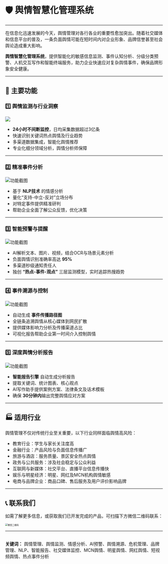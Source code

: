 # 🛡️ 舆情智慧化管理系统

------

在信息化迅速发展的今天，舆情管理对各行各业的重要性愈加突出。随着社交媒体和信息平台的普及，一条负面舆情可能在短时间内对企业形象、品牌信誉甚至社会舆论造成重大影响。

**舆情智慧化管理系统**，提供智能化的敏感信息监测、事件认知分析、分级分类预警、人机交互写作和智能终端服务，助力企业快速应对复杂舆情事件，确保品牌形象安全健康。

------

## 🚀 主要功能

### 1️⃣ 舆情监测与行业洞察

<img src="https://gitee.com/gcys2025/SmartSentinel/raw/master/1.png">

- **24小时不间断监控**，日均采集数据超过3亿条
- 快速识别关键词热点舆情及行业趋势
- 多渠道数据集成，智能化舆情推荐
- 专业化细分领域分析，舆情分析师保障

------

### 2️⃣ 精准事件分析

![功能截图](https://gitee.com/gcys2025/SmartSentinel/raw/master/2.png)

- 基于 **NLP技术** 的情感分析
- 量化“支持-中立-反对”立场分布
- 对特定事件提供精准研判
- 帮助企业全面了解公众反馈，优化决策

------

### 3️⃣ 智能预警与提醒

![功能截图](https://gitee.com/gcys2025/SmartSentinel/raw/master/3.png)

- AI解析文本、图片、视频，结合OCR与场景元素分析
- 负面舆情识别准确率高达 **95%**
- 多渠道秒级通知责任人
- 独创 **“热点-事件-观点”** 三层监测模型，实时追踪热搜趋势

------

### 4️⃣ 事件溯源与控制

![功能截图](https://gitee.com/gcys2025/SmartSentinel/raw/master/4.png)

- 自动生成 **事件传播路径图**
- 全链条追溯舆情从核心媒体到网民扩散
- 提供媒体影响力分析及传播渠道占比
- 可视化报告帮助企业第一时间介入控制舆情

------

### 5️⃣ 深度舆情分析报告

![功能截图](https://gitee.com/gcys2025/SmartSentinel/raw/master/5.png)

- **智能报告引擎** 自动生成分析报告
- 提取关键词、统计图表、核心观点
- AI写作助手提供案例方案、法律条文及话术模板
- 确保 **30分钟内**输出完整舆情应对方案

------

## 🏭 适用行业

舆情管理不仅对传统行业至关重要，以下行业同样面临舆情高风险：

- 教育行业：学生与家长关注度高
- 金融行业：产品风险与负面信息传播广
- 旅游与酒店：服务质量、景区安全热点舆情
- 政务与公共服务：涉及社会稳定与公众利益
- 互联网与新媒体：社交平台、直播平台信息传播快
- 娱乐与明星经济：明星、网红及MCN机构舆情敏感
- 电商与品牌企业：商品口碑、售后服务及用户评价影响品牌

------

## 📞 联系我们

如需了解更多信息，或获取我们已开发完成的产品，可扫描下方微信二维码联系：

<img src="https://gitee.com/gcys2025/SmartSentinel/raw/master/6.png" alt="微信二维码" style="zoom:50%;" />

------

## 

**关键词：** 舆情管理、舆情监测、情感分析、AI预警、舆情溯源、危机管理、品牌管理、NLP、智能报告、社交媒体监控、MCN舆情、明星舆情、网红舆情、短视频舆情、热点事件分析

